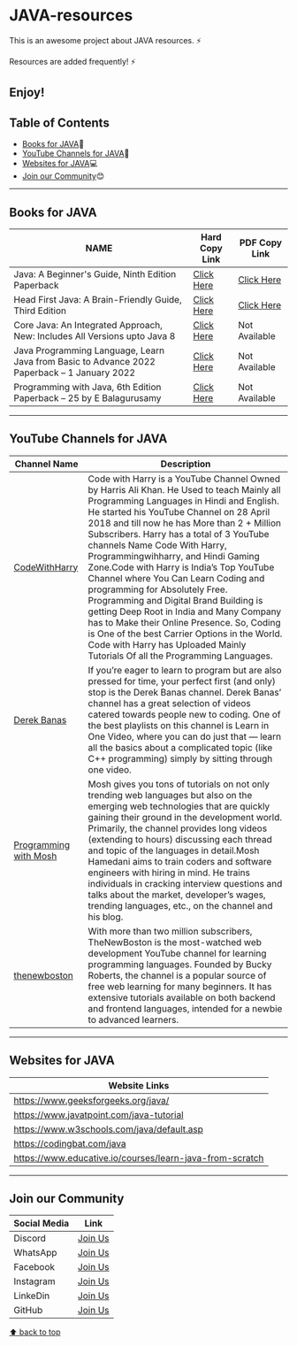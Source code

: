 # JAVA-resources

This is an awesome project about JAVA resources. ⚡

Resources are added frequently! ⚡

Enjoy!
---
## Table of Contents
- [Books for JAVA](#books-for-JAVA):blue_book:
- [YouTube Channels for JAVA](#youtube-channels-for-JAVA):incoming_envelope:
- [Websites for JAVA](#websites-for-JAVA):computer:
- [Join our Community](#join-our-community):blush:
---
## Books for JAVA
| NAME | Hard Copy Link | PDF Copy Link |
| ---- | -------------- | ------------- |
| Java: A Beginner's Guide, Ninth Edition Paperback | [Click Here](https://amzn.eu/d/0LkTVWx) | [Click Here](https://www.pdfdrive.com/java-a-beginners-guide-eighth-edition-d185753177.html) |
| Head First Java: A Brain-Friendly Guide, Third Edition | [Click Here](https://amzn.eu/d/5Qsnuf0) | [Click Here](https://www.pdfdrive.com/head-first-java-d175339683.html) |
| Core Java: An Integrated Approach, New: Includes All Versions upto Java 8 | [Click Here](https://amzn.eu/d/1DPm3IC) | Not Available |
| Java Programming Language, Learn Java from Basic to Advance 2022 Paperback – 1 January 2022  | [Click Here](https://amzn.eu/d/8Y81syT) | Not Available |
| Programming with Java, 6th Edition Paperback – 25 by E Balagurusamy | [Click Here](https://amzn.eu/d/019Jhja) | Not Available |
---
## YouTube Channels for JAVA
| Channel Name | Description |
| ------------ | ----------- |
| [CodeWithHarry](https://www.youtube.com/@CodeWithHarry) | Code with Harry is a YouTube Channel Owned by Harris Ali Khan. He Used to teach Mainly all Programming Languages in Hindi and English. He started his YouTube Channel on 28 April 2018 and till now he has More than 2 + Million Subscribers. Harry has a total of 3 YouTube channels Name Code With Harry, Programmingwihharry, and Hindi Gaming Zone.Code with Harry is India’s Top YouTube Channel where You Can Learn Coding and programming for Absolutely Free. Programming and Digital Brand Building is getting Deep Root in India and Many Company has to Make their Online Presence. So, Coding is One of the best Carrier Options in the World. Code with Harry has Uploaded Mainly Tutorials Of all the Programming Languages. |
| [Derek Banas](https://www.youtube.com/@derekbanas) | If you’re eager to learn to program but are also pressed for time, your perfect first (and only) stop is the Derek Banas channel. Derek Banas’ channel has a great selection of videos catered towards people new to coding. One of the best playlists on this channel is Learn in One Video, where you can do just that — learn all the basics about a complicated topic (like C++ programming) simply by sitting through one video.  |
| [Programming with Mosh](https://www.youtube.com/@programmingwithmosh) | Mosh gives you tons of tutorials on not only trending web languages but also on the emerging web technologies that are quickly gaining their ground in the development world. Primarily, the channel provides long videos (extending to hours) discussing each thread and topic of the languages in detail.Mosh Hamedani aims to train coders and software engineers with hiring in mind. He trains individuals in cracking interview questions and talks about the market, developer’s wages, trending languages, etc., on the channel and his blog. |
| [thenewboston](https://www.youtube.com/@thenewboston) | With more than two million subscribers, TheNewBoston is the most-watched web development YouTube channel for learning programming languages. Founded by Bucky Roberts, the channel is a popular source of free web learning for many beginners. It has extensive tutorials available on both backend and frontend languages, intended for a newbie to advanced learners. |
---
## Websites for JAVA
| Website Links |
| ------------- |
| https://www.geeksforgeeks.org/java/ |
| https://www.javatpoint.com/java-tutorial |
| https://www.w3schools.com/java/default.asp |
| https://codingbat.com/java |
| https://www.educative.io/courses/learn-java-from-scratch |
---
## Join our Community
| Social Media | Link |
| ------------ | ---- |
| Discord | [Join Us](https://discord.gg/j2cMDF6Dtx) |
| WhatsApp | [Join Us](https://chat.whatsapp.com/Km6AX9di04ZLIpFEcXTiNK) |
| Facebook | [Join Us](https://www.facebook.com/profile.php?id=100088472180461) |
| Instagram | [Join Us](https://www.instagram.com/resourciocommunity22/) |
| LinkeDin | [Join Us](https://www.linkedin.com/in/resourcio-community22/) |
| GitHub | [Join Us](https://github.com/Resourcio-Community) |

[⬆ back to top](#table-of-contents)
